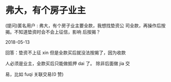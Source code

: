# 弗大，有个房子业主

(提问)匿名用户 : 弗大，有个房子业主要全款，我想找垫资公 司全款，再操作后按揭。不知道垫资时会不会上征信，影响 后按揭？

2018-05-13

回答：垫资不上征 xin 但是全款买后就没法按揭了，因为收款

人必须是业主，全款买后只能做抵押 dai 了。 除非后面做 jia 交

易，比如 fuqi 关联交易(0 赞)